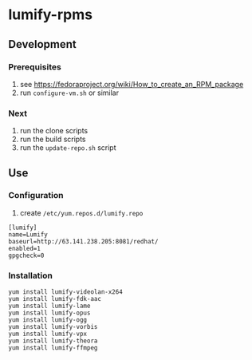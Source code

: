 lumify-rpms
===========

## Development

### Prerequisites

1. see https://fedoraproject.org/wiki/How_to_create_an_RPM_package
2. run `configure-vm.sh` or similar

### Next

1. run the clone scripts
2. run the build scripts
3. run the `update-repo.sh` script


## Use

### Configuration

1. create `/etc/yum.repos.d/lumify.repo`

```
[lumify]
name=Lumify
baseurl=http://63.141.238.205:8081/redhat/
enabled=1
gpgcheck=0
```

### Installation

```
yum install lumify-videolan-x264
yum install lumify-fdk-aac
yum install lumify-lame
yum install lumify-opus
yum install lumify-ogg
yum install lumify-vorbis
yum install lumify-vpx
yum install lumify-theora
yum install lumify-ffmpeg
```

